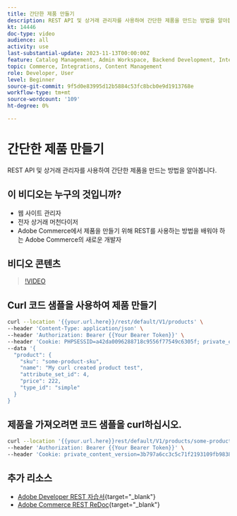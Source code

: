 ```yaml
---
title: 간단한 제품 만들기
description: REST API 및 상거래 관리자를 사용하여 간단한 제품을 만드는 방법을 알아봅니다.
kt: 14446
doc-type: video
audience: all
activity: use
last-substantial-update: 2023-11-13T00:00:00Z
feature: Catalog Management, Admin Workspace, Backend Development, Integration, REST
topic: Commerce, Integrations, Content Management
role: Developer, User
level: Beginner
source-git-commit: 9f5d0e83995d12b5884c53fc8bcb0e9d1913768e
workflow-type: tm+mt
source-wordcount: '109'
ht-degree: 0%

---
```


# 간단한 제품 만들기

REST API 및 상거래 관리자를 사용하여 간단한 제품을 만드는 방법을 알아봅니다.

## 이 비디오는 누구의 것입니까?

- 웹 사이트 관리자
- 전자 상거래 머천다이저
- Adobe Commerce에서 제품을 만들기 위해 REST를 사용하는 방법을 배워야 하는 Adobe Commerce의 새로운 개발자

## 비디오 콘텐츠

>[!VIDEO](https://video.tv.adobe.com/v/3425650?learn=on)

## Curl 코드 샘플을 사용하여 제품 만들기

```bash
curl --location '{{your.url.here}}/rest/default/V1/products' \
--header 'Content-Type: application/json' \
--header 'Authorization: Bearer {{Your Bearer Token}}' \
--header 'Cookie: PHPSESSID=a42da0096288718c9556f77549c6305f; private_content_version=564dde2976849891583a9a649073f01e' \
--data '{
  "product": {
    "sku": "some-product-sku",
    "name": "My curl created product test",
    "attribute_set_id": 4,
    "price": 222,
    "type_id": "simple"
  }
}
```

## 제품을 가져오려면 코드 샘플을 curl하십시오.

```bash
curl --location '{{your.url.here}}rest/default/V1/products/some-product-sku' \
--header 'Authorization: Bearer {{Your Bearer Token}}' \
--header 'Cookie: private_content_version=3b797a6cc3c5c71f2193109fb9838b12'
```

## 추가 리소스

- [Adobe Developer REST 자습서](https://developer.adobe.com/commerce/webapi/rest/tutorials/prerequisite-tasks/){target="_blank"}
- [Adobe Commerce REST ReDoc](https://adobe-commerce.redoc.ly/2.4.6-admin/tag/products#operation/PostV1Products){target="_blank"}
